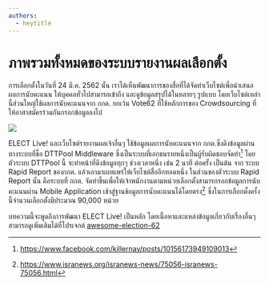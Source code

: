 ```yaml
---
authors:
  - heytitle
---
```


# ภาพรวมทั้งหมดของระบบรายงานผลเลือกตั้ง

<author-list></author-list>

การเลือกตั้งในวันที่ 24 มี.ค. 2562 นั้น
เราได้เห็นพัฒนาการของสื่อที่ได้จัดทำเว็บไซต์เพื่อนำเสนอผลการนับคะแนน ให้บุคคลทั่วไปสามารถเข้าถึง และดูข้อมูลสรุปได้ในหลายๆ รูปแบบ
โดยเว็บไซต์เหล่านี้ส่วนใหญ่ใช้ผลการนับคะแนนจาก กกต.​ ยกเว้น Vote62 ที่ใช้หลักการของ Crowdsourcing ที่ให้อาสาสมัครร่วมกันกรอกข้อมูลลงไป

![](./Untitled-ed349e57-2435-45e6-995f-930d226500ad.png)

ELECT Live! และเว็บไซต์รายงานผลเจ้าอื่นๆ
ใช้ข้อมูลผลการนับคะแนนจาก กกต.​
ซึ่งดึงข้อมูลผ่านทางระบบที่ชื่อ DTTPool Middleware
ซึ่งเป็นระบบที่เอกชนรายหนึ่งเป็นผู้รับผิดชอบจัดทำ[^1]
โดยตัวระบบ DTTPool นี้
จะทำหน้าที่ดึงข้อมูลทุกๆ ช่วงเวลาหนึ่ง เช่น 2 นาที ต่อครั้ง เป็นต้น จาก ระบบ Rapid Report ของกกต.
แล้วเอามาเผยแพร่ให้เว็บไซต์สื่ออีกทอดหนึ่ง
ในส่วนของตัวระบบ Rapid Report นั้น คือระบบที่ กกต. จัดทำขึ้นเพื่อให้เจ้าพนักงานตามหน่วยเลือกตั้งสามารกรอกข้อมูลการนับคะแนนผ่าน Mobile Application เข้าสู่ฐานข้อมูลการนับคะแนนได้โดยตรง[^2]
ซึ่งในการเลือกตั้งครั้งนี้จำนวนเลือกตั้งมีประมาณ 90,000 หน่วย

บทความนี้จะพูดถึงการพัฒนา ELECT Live! เป็นหลัก
โดยเนื้อหาและแหล่งข้อมูลเกี่ยวกับเรื่องอื่นๆ สามารถดูเพิ่มเติมได้ที่โปรเจกต์ [awesome-election-62](https://github.com/codeforthailand/awesome-election-62)

[^1]: <https://www.facebook.com/killernay/posts/10156173949109013>
[^2]: <https://www.isranews.org/isranews-news/75056-isranews-75056.html>
